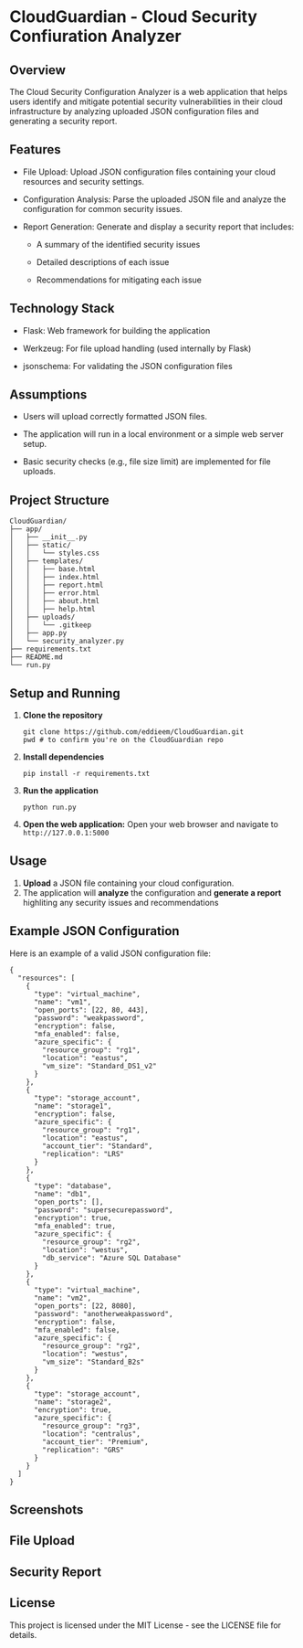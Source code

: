 # CloudGuardian - Cloud Security Confiuration Analyzer
## Overview
The Cloud Security Configuration Analyzer is a web application that helps users identify and mitigate potential security vulnerabilities in their cloud infrastructure by analyzing uploaded JSON configuration files and generating a security report.

## Features
- File Upload: Upload JSON configuration files containing your cloud resources and security settings.

- Configuration Analysis: Parse the uploaded JSON file and analyze the configuration for common security issues.

- Report Generation: Generate and display a security report that includes:

  - A summary of the identified security issues

  - Detailed descriptions of each issue

  - Recommendations for mitigating each issue
 
## Technology Stack
- Flask: Web framework for building the application

- Werkzeug: For file upload handling (used internally by Flask)

- jsonschema: For validating the JSON configuration files

## Assumptions
- Users will upload correctly formatted JSON files.

- The application will run in a local environment or a simple web server setup.

- Basic security checks (e.g., file size limit) are implemented for file uploads.

## Project Structure
```
CloudGuardian/
├── app/
│   ├── __init__.py
│   ├── static/
│   │   └── styles.css
│   ├── templates/
│   │   ├── base.html
│   │   ├── index.html
│   │   ├── report.html
│   │   ├── error.html
│   │   ├── about.html
│   │   ├── help.html
│   ├── uploads/
│   │   └── .gitkeep
│   ├── app.py
│   └── security_analyzer.py
├── requirements.txt
├── README.md
└── run.py

 ```

## Setup and Running
1. **Clone the repository**
   ```
   git clone https://github.com/eddieem/CloudGuardian.git
   pwd # to confirm you're on the CloudGuardian repo
   ```

2. **Install dependencies**
   ```
   pip install -r requirements.txt
   ```

3. **Run the application**
   ```
   python run.py
   ```

4. **Open the web application:** Open your web browser and navigate to
   `http://127.0.0.1:5000`

## Usage
1. **Upload** a JSON file containing your cloud configuration.
2. The application will **analyze** the configuration and **generate a report** highliting any security issues and recommendations

## Example JSON Configuration
Here is an example of a valid JSON configuration file:
```
{
  "resources": [
    {
      "type": "virtual_machine",
      "name": "vm1",
      "open_ports": [22, 80, 443],
      "password": "weakpassword",
      "encryption": false,
      "mfa_enabled": false,
      "azure_specific": {
        "resource_group": "rg1",
        "location": "eastus",
        "vm_size": "Standard_DS1_v2"
      }
    },
    {
      "type": "storage_account",
      "name": "storage1",
      "encryption": false,
      "azure_specific": {
        "resource_group": "rg1",
        "location": "eastus",
        "account_tier": "Standard",
        "replication": "LRS"
      }
    },
    {
      "type": "database",
      "name": "db1",
      "open_ports": [],
      "password": "supersecurepassword",
      "encryption": true,
      "mfa_enabled": true,
      "azure_specific": {
        "resource_group": "rg2",
        "location": "westus",
        "db_service": "Azure SQL Database"
      }
    },
    {
      "type": "virtual_machine",
      "name": "vm2",
      "open_ports": [22, 8080],
      "password": "anotherweakpassword",
      "encryption": false,
      "mfa_enabled": false,
      "azure_specific": {
        "resource_group": "rg2",
        "location": "westus",
        "vm_size": "Standard_B2s"
      }
    },
    {
      "type": "storage_account",
      "name": "storage2",
      "encryption": true,
      "azure_specific": {
        "resource_group": "rg3",
        "location": "centralus",
        "account_tier": "Premium",
        "replication": "GRS"
      }
    }
  ]
}
```

## Screenshots
## File Upload
## Security Report
## License
This project is licensed under the MIT License - see the LICENSE file for details.
